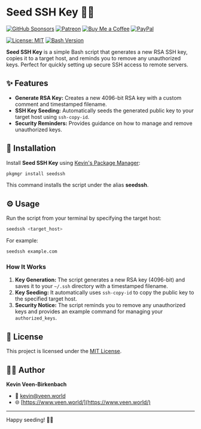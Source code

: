 # Seed SSH Key 🔑🚀
[![GitHub Sponsors](https://img.shields.io/badge/Sponsor-GitHub%20Sponsors-blue?logo=github)](https://github.com/sponsors/kevinveenbirkenbach) [![Patreon](https://img.shields.io/badge/Support-Patreon-orange?logo=patreon)](https://www.patreon.com/c/kevinveenbirkenbach) [![Buy Me a Coffee](https://img.shields.io/badge/Buy%20me%20a%20Coffee-Funding-yellow?logo=buymeacoffee)](https://buymeacoffee.com/kevinveenbirkenbach) [![PayPal](https://img.shields.io/badge/Donate-PayPal-blue?logo=paypal)](https://s.veen.world/paypaldonate)


[![License: MIT](https://img.shields.io/badge/License-MIT-green.svg)](./LICENSE) [![Bash Version](https://img.shields.io/badge/Bash-4.x+-blue.svg)](https://www.gnu.org/software/bash/)

**Seed SSH Key** is a simple Bash script that generates a new RSA SSH key, copies it to a target host, and reminds you to remove any unauthorized keys. Perfect for quickly setting up secure SSH access to remote servers.

## ✨ Features

- **Generate RSA Key:** Creates a new 4096-bit RSA key with a custom comment and timestamped filename.
- **SSH Key Seeding:** Automatically seeds the generated public key to your target host using `ssh-copy-id`.
- **Security Reminders:** Provides guidance on how to manage and remove unauthorized keys.

## 🚀 Installation

Install **Seed SSH Key** using [Kevin's Package Manager](https://github.com/kevinveenbirkenbach/package-manager):

```bash
pkgmgr install seedssh
```

This command installs the script under the alias **seedssh**.

## ⚙️ Usage

Run the script from your terminal by specifying the target host:

```bash
seedssh <target_host>
```

For example:

```bash
seedssh example.com
```

### How It Works

1. **Key Generation:** The script generates a new RSA key (4096-bit) and saves it to your `~/.ssh` directory with a timestamped filename.
2. **Key Seeding:** It automatically uses `ssh-copy-id` to copy the public key to the specified target host.
3. **Security Notice:** The script reminds you to remove any unauthorized keys and provides an example command for managing your `authorized_keys`.

## 📜 License

This project is licensed under the [MIT License](./LICENSE).

## 👨‍💻 Author

**Kevin Veen-Birkenbach**  
- 📧 [kevin@veen.world](mailto:kevin@veen.world)  
- 🌐 [https://www.veen.world/](https://www.veen.world/)

---

Happy seeding! 🌱🔑
